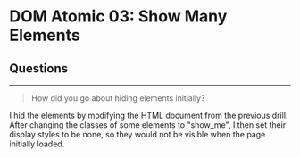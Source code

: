 # DOM Atomic 03: Show Many Elements

## Questions

---

> How did you go about hiding elements initially?

I hid the elements by modifying the HTML document from the previous drill. After changing the classes of some elements to "show_me", I then set their display styles to be none, so they would not be visible when the page initially loaded.